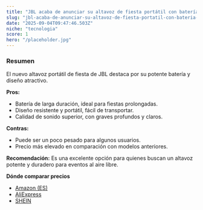 ```yaml
---
title: "JBL acaba de anunciar su altavoz de fiesta portátil con batería más grande hasta la fecha."
slug: "jbl-acaba-de-anunciar-su-altavoz-de-fiesta-portatil-con-bateria-mas-grande-hasta"
date: "2025-09-04T09:47:46.503Z"
niche: "tecnologia"
score: 1
hero: "/placeholder.jpg"
---
```


### Resumen
El nuevo altavoz portátil de fiesta de JBL destaca por su potente batería y diseño atractivo.

**Pros:**
- Batería de larga duración, ideal para fiestas prolongadas.
- Diseño resistente y portátil, fácil de transportar.
- Calidad de sonido superior, con graves profundos y claros.

**Contras:**
- Puede ser un poco pesado para algunos usuarios.
- Precio más elevado en comparación con modelos anteriores.

**Recomendación:**
Es una excelente opción para quienes buscan un altavoz potente y duradero para eventos al aire libre.

**Dónde comparar precios**
- [Amazon (ES)](https://www.amazon.es/s?k=altavoz+port%C3%A1til&language=es_ES&tag=teknovashop25-21)
- [AliExpress](https://es.aliexpress.com/wholesale?SearchText=altavoz+port%C3%A1til)
- [SHEIN](https://es.shein.com/pdsearch?keyword=altavoz+port%C3%A1til)
